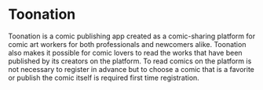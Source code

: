 # Toonation
Toonation is a comic publishing app created as a comic-sharing platform for comic art workers for both professionals and newcomers alike. Toonation also makes it possible for comic lovers to read the works that have been published by its creators on the platform. To read comics on the platform is not necessary to register in advance but to choose a comic that is a favorite or publish the comic itself is required first time registration.
